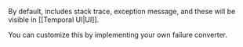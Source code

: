 By default, includes stack trace, exception message, and these will be visible in [[Temporal UI|UI]].

You can customize this by implementing your own failure converter.
